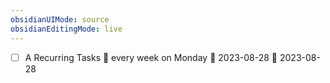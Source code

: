 ```yaml
---
obsidianUIMode: source
obsidianEditingMode: live
---
```

- [ ] A Recurring Tasks 🔁 every week on Monday 🛫 2023-08-28 📅 2023-08-28
